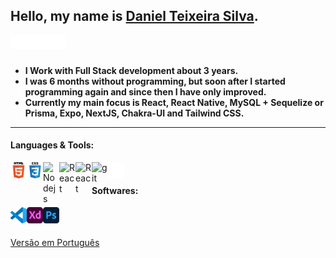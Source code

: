 ## Hello, my name is <a href="https://github.com/7Silva" target="_blank">Daniel Teixeira Silva</a>.

<a href="https://veyroz.com" target="_blank"><img align="left" alt="darkstore.store" width="22px" src="https://github.com/Aakarsh-B/trying-repos/blob/master/www.svg" /></a>
<a href="https://www.linkedin.com/in/daniel-texeira-silva-498620233/" target="_blank"><img align="left" alt="Daniel T. Silva | LinkedIn" width="22px" src="https://github.com/Aakarsh-B/trying-repos/blob/master/linkedin.svg" />
<a href="https://instagram.com/7Silvasz" target="_blank"><img align="left" alt="7Silvasz | Instagram" width="22px" src="https://github.com/Aakarsh-B/trying-repos/blob/master/insta.svg" />
<a href="https://twitter.com/7Silvasz" target="_blank"><img align="left" alt="7Silvasz | Twitter" width="22px" src="https://github.com/Aakarsh-B/trying-repos/blob/master/twitter.svg" /></a>
  
<br />
<br />
  
* **I Work with Full Stack development about 3 years.**
* **I was 6 months without programming, but soon after I started programming again and since then I have only improved.**<br />
* **Currently my main focus is React, React Native, MySQL + Sequelize or Prisma, Expo, NextJS, Chakra-UI and Tailwind CSS.**
  
<hr />
  
#### Languages & Tools:

<a href="https://www.w3.org/html/" target="_blank"><img align="left" alt="HTML5" width="26px" src="https://raw.githubusercontent.com/github/explore/80688e429a7d4ef2fca1e82350fe8e3517d3494d/topics/html/html.png" /></a>
<a href="https://www.w3schools.com/css/" target="_blank"><img align="left" alt="CSS3" width="26px" src="https://raw.githubusercontent.com/github/explore/80688e429a7d4ef2fca1e82350fe8e3517d3494d/topics/css/css.png" /></a>
<a href="https://nodejs.org" target='_blank'><img align="left" alt="Nodejs" width="26px" src="https://cdn-icons-png.flaticon.com/512/919/919825.png" /></a>
<a href="https://reactjs.org" target="_blank"><img align="left" alt="React" width="26px" src="https://www.vectorlogo.zone/logos/reactjs/reactjs-icon.svg" /></a>
<a href="https://mysql.com/" target="_blank"><img align="left" alt="React" width="26px" src="https://www.vectorlogo.zone/logos/mysql/mysql-icon.svg" /></a>
<a href="https://git-scm.com/" target="_blank"> <img align="left" alt="git" width="26px" src="https://www.vectorlogo.zone/logos/git-scm/git-scm-icon.svg"/></a>
<a href="https://github.com/"><img align="left" alt="GitHub" width="26px" src="https://github.com/Aakarsh-B/trying-repos/blob/master/github.svg" /></a>
<br />
  
#### Softwares:

<a href="https://code.visualstudio.com/" target="_blank"><img align="left" alt="Visual Studio Code" width="26px" src="https://raw.githubusercontent.com/github/explore/80688e429a7d4ef2fca1e82350fe8e3517d3494d/topics/visual-studio-code/visual-studio-code.png" /></a>
<a href="https://www.adobe.com/products/xd.html" target="_blank"> <img align="left" alt="XD" width="26px" src="https://github.com/Aakarsh-B/trying-repos/blob/master/adobexd.png?raw=true"/> </a> 
<a href="https://www.photoshop.com/en" target="_blank"> <img align="left" alt="Photoshop" width="26px" src="https://github.com/Aakarsh-B/trying-repos/blob/master/photoshop.png?raw=true"/> </a>

<br />
<br />

[Versão em Português](https://github.com/7Silva/7Silva/blob/main/README-PT_BR.md)
